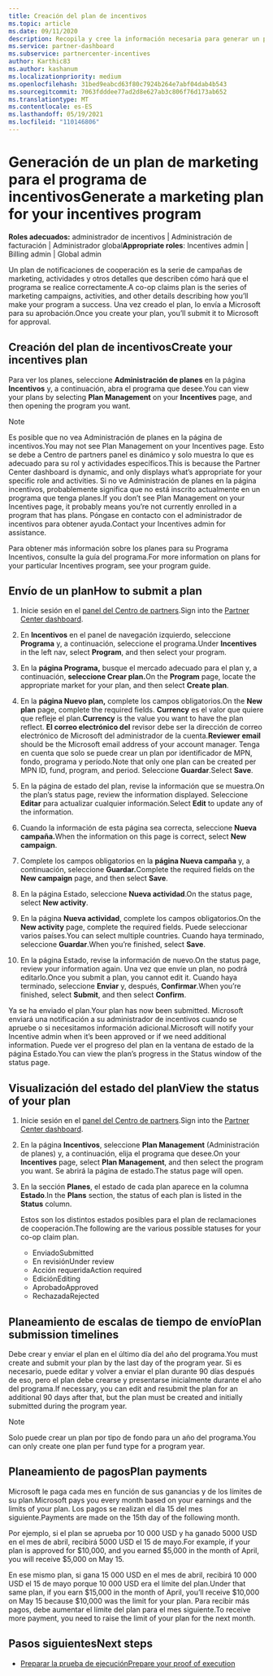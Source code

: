 ```yaml
---
title: Creación del plan de incentivos
ms.topic: article
ms.date: 09/11/2020
description: Recopila y cree la información necesaria para generar un plan de marketing correcto para el programa de incentivos.
ms.service: partner-dashboard
ms.subservice: partnercenter-incentives
author: Karthic83
ms.author: kashanum
ms.localizationpriority: medium
ms.openlocfilehash: 31bed9eabcd63f80c7924b264e7abf04dab4b543
ms.sourcegitcommit: 7063fdddee77ad2d8e627ab3c806f76d173ab652
ms.translationtype: MT
ms.contentlocale: es-ES
ms.lasthandoff: 05/19/2021
ms.locfileid: "110146806"
---
```

# <a name="generate-a-marketing-plan-for-your-incentives-program"></a><span data-ttu-id="bc6c8-103">Generación de un plan de marketing para el programa de incentivos</span><span class="sxs-lookup"><span data-stu-id="bc6c8-103">Generate a marketing plan for your incentives program</span></span>

<span data-ttu-id="bc6c8-104">**Roles adecuados:** administrador de incentivos | Administración de facturación | Administrador global</span><span class="sxs-lookup"><span data-stu-id="bc6c8-104">**Appropriate roles**: Incentives admin | Billing admin | Global admin</span></span>

<span data-ttu-id="bc6c8-105">Un plan de notificaciones de cooperación es la serie de campañas de marketing, actividades y otros detalles que describen cómo hará que el programa se realice correctamente.</span><span class="sxs-lookup"><span data-stu-id="bc6c8-105">A co-op claims plan is the series of marketing campaigns, activities, and other details describing how you’ll make your program a success.</span></span> <span data-ttu-id="bc6c8-106">Una vez creado el plan, lo envía a Microsoft para su aprobación.</span><span class="sxs-lookup"><span data-stu-id="bc6c8-106">Once you create your plan, you’ll submit it to Microsoft for approval.</span></span>

## <a name="create-your-incentives-plan"></a><span data-ttu-id="bc6c8-107">Creación del plan de incentivos</span><span class="sxs-lookup"><span data-stu-id="bc6c8-107">Create your incentives plan</span></span>

<span data-ttu-id="bc6c8-108">Para ver los planes, seleccione **Administración de planes** en la página **Incentivos** y, a continuación, abra el programa que desee.</span><span class="sxs-lookup"><span data-stu-id="bc6c8-108">You can view your plans by selecting **Plan Management** on your **Incentives** page, and then opening the program you want.</span></span>

>[!NOTE]
><span data-ttu-id="bc6c8-109">Es posible que no vea Administración de planes en la página de incentivos.</span><span class="sxs-lookup"><span data-stu-id="bc6c8-109">You may not see Plan Management on your Incentives page.</span></span> <span data-ttu-id="bc6c8-110">Esto se debe a Centro de partners panel es dinámico y solo muestra lo que es adecuado para su rol y actividades específicos.</span><span class="sxs-lookup"><span data-stu-id="bc6c8-110">This is because the Partner Center dashboard is dynamic, and only displays what’s appropriate for your specific role and activities.</span></span> <span data-ttu-id="bc6c8-111">Si no ve Administración de planes en la página incentivos, probablemente significa que no está inscrito actualmente en un programa que tenga planes.</span><span class="sxs-lookup"><span data-stu-id="bc6c8-111">If you don’t see Plan Management on your Incentives page, it probably means you’re not currently enrolled in a program that has plans.</span></span> <span data-ttu-id="bc6c8-112">Póngase en contacto con el administrador de incentivos para obtener ayuda.</span><span class="sxs-lookup"><span data-stu-id="bc6c8-112">Contact your Incentives admin for assistance.</span></span>

<span data-ttu-id="bc6c8-113">Para obtener más información sobre los planes para su Programa Incentivos, consulte la guía del programa.</span><span class="sxs-lookup"><span data-stu-id="bc6c8-113">For more information on plans for your particular Incentives program, see your program guide.</span></span>

## <a name="how-to-submit-a-plan"></a><span data-ttu-id="bc6c8-114">Envío de un plan</span><span class="sxs-lookup"><span data-stu-id="bc6c8-114">How to submit a plan</span></span>

1. <span data-ttu-id="bc6c8-115">Inicie sesión en el [panel del Centro de partners](https://partner.microsoft.com/dashboard/).</span><span class="sxs-lookup"><span data-stu-id="bc6c8-115">Sign into the [Partner Center dashboard](https://partner.microsoft.com/dashboard/).</span></span>

2. <span data-ttu-id="bc6c8-116">En **Incentivos** en el panel de navegación izquierdo, seleccione **Programa** y, a continuación, seleccione el programa.</span><span class="sxs-lookup"><span data-stu-id="bc6c8-116">Under **Incentives** in the left nav, select **Program**, and then select your program.</span></span> 

3. <span data-ttu-id="bc6c8-117">En la **página Programa,** busque el mercado adecuado para el plan y, a continuación, **seleccione Crear plan.**</span><span class="sxs-lookup"><span data-stu-id="bc6c8-117">On the **Program** page, locate the appropriate market for your plan, and then select **Create plan**.</span></span> 

4. <span data-ttu-id="bc6c8-118">En la **página Nuevo plan,** complete los campos obligatorios.</span><span class="sxs-lookup"><span data-stu-id="bc6c8-118">On the **New plan** page, complete the required fields.</span></span> <span data-ttu-id="bc6c8-119">**Currency** es el valor que quiere que refleje el plan.</span><span class="sxs-lookup"><span data-stu-id="bc6c8-119">**Currency** is the value you want to have the plan reflect.</span></span> <span data-ttu-id="bc6c8-120">**El correo electrónico del** revisor debe ser la dirección de correo electrónico de Microsoft del administrador de la cuenta.</span><span class="sxs-lookup"><span data-stu-id="bc6c8-120">**Reviewer email** should be the Microsoft email address of your account manager.</span></span> <span data-ttu-id="bc6c8-121">Tenga en cuenta que solo se puede crear un plan por identificador de MPN, fondo, programa y período.</span><span class="sxs-lookup"><span data-stu-id="bc6c8-121">Note that only one plan can be created per MPN ID, fund, program, and period.</span></span> <span data-ttu-id="bc6c8-122">Seleccione **Guardar**.</span><span class="sxs-lookup"><span data-stu-id="bc6c8-122">Select **Save**.</span></span>

5. <span data-ttu-id="bc6c8-123">En la página de estado del plan, revise la información que se muestra.</span><span class="sxs-lookup"><span data-stu-id="bc6c8-123">On the plan’s status page, review the information displayed.</span></span> <span data-ttu-id="bc6c8-124">Seleccione **Editar** para actualizar cualquier información.</span><span class="sxs-lookup"><span data-stu-id="bc6c8-124">Select **Edit** to update any of the information.</span></span>

6. <span data-ttu-id="bc6c8-125">Cuando la información de esta página sea correcta, seleccione **Nueva campaña.**</span><span class="sxs-lookup"><span data-stu-id="bc6c8-125">When the information on this page is correct, select **New campaign**.</span></span>

7. <span data-ttu-id="bc6c8-126">Complete los campos obligatorios en la **página Nueva campaña** y, a continuación, seleccione **Guardar.**</span><span class="sxs-lookup"><span data-stu-id="bc6c8-126">Complete the required fields on the **New campaign** page, and then select **Save**.</span></span>

8. <span data-ttu-id="bc6c8-127">En la página Estado, seleccione **Nueva actividad**.</span><span class="sxs-lookup"><span data-stu-id="bc6c8-127">On the status page, select **New activity**.</span></span> 

9. <span data-ttu-id="bc6c8-128">En la página **Nueva actividad**, complete los campos obligatorios.</span><span class="sxs-lookup"><span data-stu-id="bc6c8-128">On the **New activity** page, complete the required fields.</span></span> <span data-ttu-id="bc6c8-129">Puede seleccionar varios países.</span><span class="sxs-lookup"><span data-stu-id="bc6c8-129">You can select multiple countries.</span></span> <span data-ttu-id="bc6c8-130">Cuando haya terminado, seleccione **Guardar**.</span><span class="sxs-lookup"><span data-stu-id="bc6c8-130">When you’re finished, select **Save**.</span></span> 

10. <span data-ttu-id="bc6c8-131">En la página Estado, revise la información de nuevo.</span><span class="sxs-lookup"><span data-stu-id="bc6c8-131">On the status page, review your information again.</span></span> <span data-ttu-id="bc6c8-132">Una vez que envíe un plan, no podrá editarlo.</span><span class="sxs-lookup"><span data-stu-id="bc6c8-132">Once you submit a plan, you cannot edit it.</span></span> <span data-ttu-id="bc6c8-133">Cuando haya terminado, seleccione **Enviar** y, después, **Confirmar**.</span><span class="sxs-lookup"><span data-stu-id="bc6c8-133">When you’re finished, select **Submit**, and then select **Confirm**.</span></span>

<span data-ttu-id="bc6c8-134">Ya se ha enviado el plan.</span><span class="sxs-lookup"><span data-stu-id="bc6c8-134">Your plan has now been submitted.</span></span> <span data-ttu-id="bc6c8-135">Microsoft enviará una notificación a su administrador de incentivos cuando se apruebe o si necesitamos información adicional.</span><span class="sxs-lookup"><span data-stu-id="bc6c8-135">Microsoft will notify your Incentive admin when it’s been approved or if we need additional information.</span></span> <span data-ttu-id="bc6c8-136">Puede ver el progreso del plan en la ventana de estado de la página Estado.</span><span class="sxs-lookup"><span data-stu-id="bc6c8-136">You can view the plan’s progress in the Status window of the status page.</span></span>

## <a name="view-the-status-of-your-plan"></a><span data-ttu-id="bc6c8-137">Visualización del estado del plan</span><span class="sxs-lookup"><span data-stu-id="bc6c8-137">View the status of your plan</span></span>

1. <span data-ttu-id="bc6c8-138">Inicie sesión en el [panel del Centro de partners](https://partner.microsoft.com/dashboard/).</span><span class="sxs-lookup"><span data-stu-id="bc6c8-138">Sign into the [Partner Center dashboard](https://partner.microsoft.com/dashboard/).</span></span>

2. <span data-ttu-id="bc6c8-139">En la página **Incentivos**, seleccione **Plan Management** (Administración de planes) y, a continuación, elija el programa que desee.</span><span class="sxs-lookup"><span data-stu-id="bc6c8-139">On your **Incentives** page, select **Plan Management**, and then select the program you want.</span></span> <span data-ttu-id="bc6c8-140">Se abrirá la página de estado.</span><span class="sxs-lookup"><span data-stu-id="bc6c8-140">The status page will open.</span></span>

3. <span data-ttu-id="bc6c8-141">En la sección **Planes**, el estado de cada plan aparece en la columna **Estado**.</span><span class="sxs-lookup"><span data-stu-id="bc6c8-141">In the **Plans** section, the status of each plan is listed in the **Status** column.</span></span>

   <span data-ttu-id="bc6c8-142">Estos son los distintos estados posibles para el plan de reclamaciones de cooperación.</span><span class="sxs-lookup"><span data-stu-id="bc6c8-142">The following are the various possible statuses for your co-op claim plan.</span></span>

   - <span data-ttu-id="bc6c8-143">Enviado</span><span class="sxs-lookup"><span data-stu-id="bc6c8-143">Submitted</span></span>
   - <span data-ttu-id="bc6c8-144">En revisión</span><span class="sxs-lookup"><span data-stu-id="bc6c8-144">Under review</span></span>
   - <span data-ttu-id="bc6c8-145">Acción requerida</span><span class="sxs-lookup"><span data-stu-id="bc6c8-145">Action required</span></span>
   - <span data-ttu-id="bc6c8-146">Edición</span><span class="sxs-lookup"><span data-stu-id="bc6c8-146">Editing</span></span>
   - <span data-ttu-id="bc6c8-147">Aprobado</span><span class="sxs-lookup"><span data-stu-id="bc6c8-147">Approved</span></span>
   - <span data-ttu-id="bc6c8-148">Rechazada</span><span class="sxs-lookup"><span data-stu-id="bc6c8-148">Rejected</span></span>

## <a name="plan-submission-timelines"></a><span data-ttu-id="bc6c8-149">Planeamiento de escalas de tiempo de envío</span><span class="sxs-lookup"><span data-stu-id="bc6c8-149">Plan submission timelines</span></span>

<span data-ttu-id="bc6c8-150">Debe crear y enviar el plan en el último día del año del programa.</span><span class="sxs-lookup"><span data-stu-id="bc6c8-150">You must create and submit your plan by the last day of the program year.</span></span> <span data-ttu-id="bc6c8-151">Si es necesario, puede editar y volver a enviar el plan durante 90 días después de eso, pero el plan debe crearse y presentarse inicialmente durante el año del programa.</span><span class="sxs-lookup"><span data-stu-id="bc6c8-151">If necessary, you can edit and resubmit the plan for an additional 90 days after that, but the plan must be created and initially submitted during the program year.</span></span>

>[!NOTE]
> <span data-ttu-id="bc6c8-152">Solo puede crear un plan por tipo de fondo para un año del programa.</span><span class="sxs-lookup"><span data-stu-id="bc6c8-152">You can only create one plan per fund type for a program year.</span></span>

## <a name="plan-payments"></a><span data-ttu-id="bc6c8-153">Planeamiento de pagos</span><span class="sxs-lookup"><span data-stu-id="bc6c8-153">Plan payments</span></span>

<span data-ttu-id="bc6c8-154">Microsoft le paga cada mes en función de sus ganancias y de los límites de su plan.</span><span class="sxs-lookup"><span data-stu-id="bc6c8-154">Microsoft pays you every month based on your earnings and the limits of your plan.</span></span> <span data-ttu-id="bc6c8-155">Los pagos se realizan el día 15 del mes siguiente.</span><span class="sxs-lookup"><span data-stu-id="bc6c8-155">Payments are made on the 15th day of the following month.</span></span>

<span data-ttu-id="bc6c8-156">Por ejemplo, si el plan se aprueba por 10 000 USD y ha ganado 5000 USD en el mes de abril, recibirá 5000 USD el 15 de mayo.</span><span class="sxs-lookup"><span data-stu-id="bc6c8-156">For example, if your plan is approved for $10,000, and you earned $5,000 in the month of April, you will receive $5,000 on May 15.</span></span>

<span data-ttu-id="bc6c8-157">En ese mismo plan, si gana 15 000 USD en el mes de abril, recibirá 10 000 USD el 15 de mayo porque 10 000 USD era el límite del plan.</span><span class="sxs-lookup"><span data-stu-id="bc6c8-157">Under that same plan, if you earn $15,000 in the month of April, you’ll receive $10,000 on May 15 because $10,000 was the limit for your plan.</span></span> <span data-ttu-id="bc6c8-158">Para recibir más pagos, debe aumentar el límite del plan para el mes siguiente.</span><span class="sxs-lookup"><span data-stu-id="bc6c8-158">To receive more payment, you need to raise the limit of your plan for the next month.</span></span>

## <a name="next-steps"></a><span data-ttu-id="bc6c8-159">Pasos siguientes</span><span class="sxs-lookup"><span data-stu-id="bc6c8-159">Next steps</span></span>

- [<span data-ttu-id="bc6c8-160">Preparar la prueba de ejecución</span><span class="sxs-lookup"><span data-stu-id="bc6c8-160">Prepare your proof of execution</span></span>](incentives-prepare-your-proof-of-execution.md)
